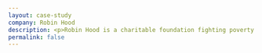 ```yaml
---
layout: case-study
company: Robin Hood
description: <p>Robin Hood is a charitable foundation fighting poverty in New York City.</p><p>Mainmatter helped them establish an effective engineering process as well as build and release a web based tool for managing Civic User Testing Groups.</p>
permalink: false
---
```

